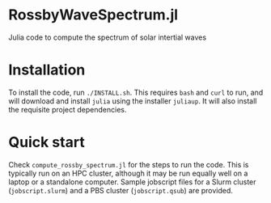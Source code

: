 # RossbyWaveSpectrum.jl
Julia code to compute the spectrum of solar intertial waves

# Installation
To install the code, run `./INSTALL.sh`. This requires `bash` and `curl` to run, and will download and install `julia` using the installer `juliaup`. It will also install the requisite project dependencies.

# Quick start
Check `compute_rossby_spectrum.jl` for the steps to run the code. This is typically run on an HPC cluster, although it may be run equally well on a laptop or a standalone computer. Sample jobscript files for a Slurm cluster (`jobscript.slurm`) and a PBS cluster (`jobscript.qsub`) are provided.

